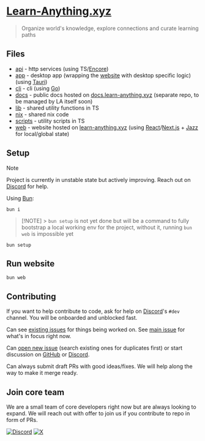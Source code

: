 # [Learn-Anything.xyz](https://learn-anything.xyz)

> Organize world's knowledge, explore connections and curate learning paths

## Files

- [api](api) - http services (using TS/[Encore](https://encore.dev/))
- [app](app) - desktop app (wrapping the [website](web) with desktop specific logic) (using [Tauri](https://v2.tauri.app/))
- [cli](cli) - cli (using [Go](https://go.dev))
- [docs](https://github.com/learn-anything/docs) - public docs hosted on [docs.learn-anything.xyz](https://docs.learn-anything.xyz/) (separate repo, to be managed by LA itself soon)
- [lib](lib) - shared utility functions in TS
- [nix](nix) - shared nix code
- [scripts](scripts) - utility scripts in TS
- [web](web) - website hosted on [learn-anything.xyz](https://learn-anything.xyz) (using [React](https://react.dev/)/[Next.js](https://nextjs.org/) + [Jazz](https://jazz.tools/) for local/global state)

## Setup

> [!NOTE]
> Project is currently in unstable state but actively improving. Reach out on [Discord](https://discord.gg/bxtD8x6aNF) for help.

Using [Bun](https://bun.sh):

```
bun i
```

> [!NOTE] > `bun setup` is not yet done but will be a command to fully bootstrap a local working env for the project, without it, running `bun web` is impossible yet

```
bun setup
```

## Run website

```
bun web
```

## Contributing

If you want to help contribute to code, ask for help on [Discord](https://discord.gg/bxtD8x6aNF)'s `#dev` channel. You will be onboarded and unblocked fast.

Can see [existing issues](../../issues) for things being worked on. See [main issue](../../issues/110) for what's in focus right now.

Can [open new issue](../../issues/new/choose) (search existing ones for duplicates first) or start discussion on [GitHub](../../discussions) or [Discord](https://discord.gg/bxtD8x6aNF).

Can always submit draft PRs with good ideas/fixes. We will help along the way to make it merge ready.

## Join core team

We are a small team of core developers right now but are always looking to expand. We will reach out with offer to join us if you contribute to repo in form of PRs.

[![Discord](https://img.shields.io/badge/Discord-100000?style=flat&logo=discord&logoColor=white&labelColor=black&color=black)](https://discord.com/invite/bxtD8x6aNF) [![X](https://img.shields.io/badge/learnanything-100000?logo=X&color=black)](https://x.com/learnanything_)
